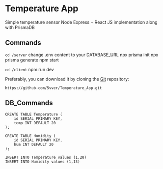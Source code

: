 # Temperature App

Simple temperature sensor Node Express + React JS implementation along with PrismaDB  


Commands
----

`cd /server`
change .env content to your DATABASE_URL
npx prisma init
npx prisma generate
npm start

`cd /client`
npm run dev

Preferably, you can download it by cloning the [Git](https://github.com/5vver/Temperature_App) repository:

    https://github.com/5vver/Temperature_App.git

DB_Commands
----

    CREATE TABLE Temperature (
        id SERIAL PRIMARY KEY,
        temp INT DEFAULT 20
    );

    CREATE TABLE Humidity (
        id SERIAL PRIMARY KEY,
        hum INT DEFAULT 20
    );

    INSERT INTO Temperature values (1,20)
    INSERT INTO Humidity values (1,13)